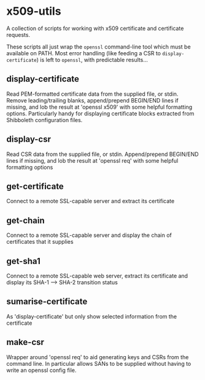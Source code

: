 # x509-utils

A collection of scripts for working with x509 certificate and certificate requests.

These scripts all just wrap the `openssl` command-line tool which must be available on PATH. Most error handling (like feeding a CSR to `display-certificate`) is left to `openssl`, with predictable results...

## display-certificate

Read PEM-formatted certificate data from the supplied file, or stdin. Remove leading/trailing blanks, append/prepend BEGIN/END lines if missing, and lob the result at 'openssl x509' with some helpful formatting options. Particularly handy for displaying certificate blocks extracted from Shibboleth configuration files.

## display-csr

Read CSR data from the supplied file, or stdin. Append/prepend BEGIN/END lines if missing, and lob the result at 'openssl req' with some helpful formatting options

## get-certificate

Connect to a remote SSL-capable server and extract its certificate 

## get-chain

Connect to a remote SSL-capable server and display the chain of certificates that it supplies

## get-sha1

Connect to a remote SSL-capable web server, extract its certificate and display its SHA-1 --> SHA-2 transition status

## sumarise-certificate

As 'display-certificate' but only show selected information from the certificate

## make-csr

Wrapper around 'openssl req' to aid generating keys and CSRs from the command line. In particular allows SANs to be supplied without having to write an openssl config file. 
